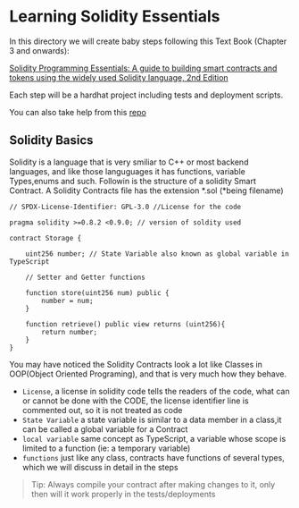 # Learning Solidity Essentials

In this directory we will create baby steps following this Text Book (Chapter 3 and onwards):

[Solidity Programming Essentials: A guide to building smart contracts and tokens using the widely used Solidity language, 2nd Edition](https://www.amazon.com/Solidity-Programming-Essentials-building-contracts/dp/1803231181/ref=sr_1_2_sspa)

Each step will be a hardhat project including tests and deployment scripts.

You can also take help from this [repo](https://github.com/panaverse/defi-dapps-solidity-smart-contracts)

## Solidity Basics
Solidity is a language that is very smiliar to C++ or most backend languages, and like those languguages it has functions, variable Types,enums and such. Followin is the structure of a solidity Smart Contract.
A Solidity Contracts file has the extension *.sol (*being filename)
```shell
// SPDX-License-Identifier: GPL-3.0 //License for the code

pragma solidity >=0.8.2 <0.9.0; // version of soldity used

contract Storage {

    uint256 number; // State Variable also known as global variable in TypeScript

    // Setter and Getter functions

    function store(uint256 num) public { 
        number = num;
    }

    function retrieve() public view returns (uint256){
        return number;
    }
}
```


You may have noticed the Solidity Contracts look a lot like Classes in OOP(Object Oriented Programing), and that is very much how they behave.

- `License`, a license in solidity code tells the readers of the code, what can or cannot be done with the CODE, the 
license identifier line is commented out, so it is not treated as code
- `State Variable` a state variable is similar to a data member in a class,it can be called a global variable for a Contract
- `local variable` same concept as TypeScript, a variable whose scope is limited to a function (ie: a temporary variable)
- `functions` just like any class, contracts have functions of several types, which we will discuss in detail in the steps

>Tip: Always compile your contract after making changes to it, only then will it work properly in the tests/deployments
